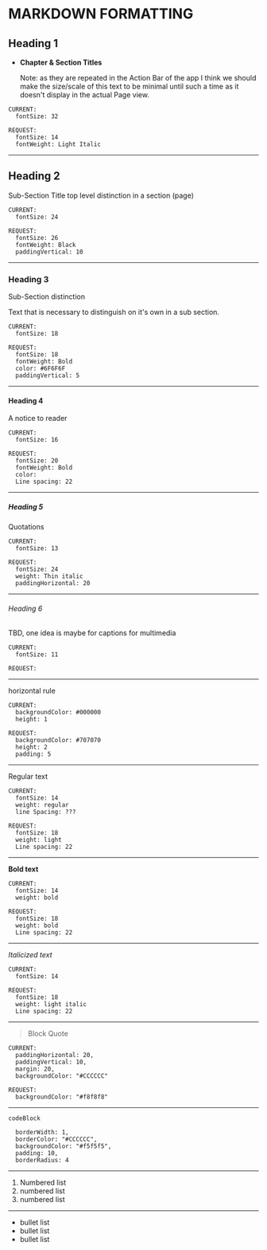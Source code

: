 # MARKDOWN FORMATTING

## Heading 1

-   **Chapter & Section Titles**

    Note: as they are repeated in the Action Bar of the app I think we should make the size/scale of this text to be minimal until such a time as it doesn't display in the actual Page view.

```
CURRENT:
  fontSize: 32

REQUEST:
  fontSize: 14
  fontWeight: Light Italic
```

---

## Heading 2

Sub-Section Title
top level distinction in a section (page)

```
CURRENT:
  fontSize: 24

REQUEST:
  fontSize: 26
  fontWeight: Black
  paddingVertical: 10
```

---

### Heading 3

Sub-Section distinction

Text that is necessary to distinguish on it's own in a sub section.

```
CURRENT:
  fontSize: 18

REQUEST:
  fontSize: 18
  fontWeight: Bold
  color: #6F6F6F
  paddingVertical: 5
```

---

#### Heading 4

A notice to reader

```
CURRENT:
  fontSize: 16

REQUEST:
  fontSize: 20
  fontWeight: Bold
  color:
  Line spacing: 22
```

---

##### Heading 5

Quotations

```
CURRENT:
  fontSize: 13

REQUEST:
  fontSize: 24
  weight: Thin italic
  paddingHorizontal: 20
```

---

###### Heading 6

TBD, one idea is maybe for captions for multimedia

```
CURRENT:
  fontSize: 11

REQUEST:
```

---
horizontal rule

```
CURRENT:
  backgroundColor: #000000
  height: 1

REQUEST:
  backgroundColor: #707070
  height: 2
  padding: 5
```
----

Regular text
```
CURRENT:
  fontSize: 14
  weight: regular
  line Spacing: ???

REQUEST:
  fontSize: 18
  weight: light
  Line spacing: 22
```

---

**Bold text**
```
CURRENT:
  fontSize: 14
  weight: bold

REQUEST:
  fontSize: 18
  weight: bold
  Line spacing: 22
```
---

*Italicized text*
```
CURRENT:
  fontSize: 14

REQUEST:
  fontSize: 18
  weight: light italic
  Line spacing: 22
```
---

> Block Quote

```
CURRENT:
  paddingHorizontal: 20,
  paddingVertical: 10,
  margin: 20,
  backgroundColor: "#CCCCCC"

REQUEST:
  backgroundColor: "#f8f8f8"
```


---
```
codeBlock
```

```
  borderWidth: 1,
  borderColor: "#CCCCCC",
  backgroundColor: "#f5f5f5",
  padding: 10,
  borderRadius: 4
```

---

1. Numbered list
2. numbered list
3. numbered list

---

* bullet list
* bullet list
* bullet list
